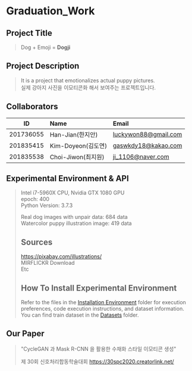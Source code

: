 # Graduation_Work
## Project Title 
> Dog + Emoji = **Dogji**

## Project Description
> It is a project that emotionalizes actual puppy pictures.<br>
> 실제 강아지 사진을 이모티콘화 해서 보여주는 프로젝트입니다.

## Collaborators
| ID         | Name                 | Email                      |
| ---------- | :------------------- | :------------------------- |
| 201736055  | Han-Jian(한지안)     | luckywon88@gmail.com       |
| 201835415  | Kim-Doyeon(김도연)   | gaswkdy18@kakao.com        |
| 201835538  | Choi-Jiwon(최지원)   | ji_1106@naver.com          |


## Experimental Environment & API
> Intel i7-5960X CPU, Nvidia GTX 1080 GPU <br>
 epoch: 400 <br>
> Python Version: 3.7.3
>
> Real dog images with unpair data: 684 data <br>
> Watercolor puppy illustration image: 419 data
> 
> Sources <br>
> ---
> https://pixabay.com/illustrations/ <br>
> MIRFLICKR Download <br>
> Etc </br>
>
> How To Install Experimental Environment <br>
> ---
> Refer to the files in the [Installation Environment](https://github.com/hjw705/GraduationWork/tree/master/Installation%20Environment) folder for execution preferences, code execution instructions, and dataset information. <br>
> You can find train dataset in the [Datasets](https://github.com/hjw705/GraduationWork/tree/master/Datasets) folder.
>
## Our Paper
> "CycleGAN 과 Mask R-CNN 을 활용한 수채화 스타일 이모티콘 생성"
> 
>  제 30회 신호처리합동학술대회  https://30spc2020.creatorlink.net/
>
